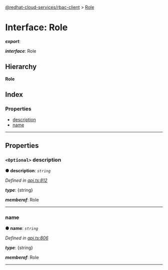 [@redhat-cloud-services/rbac-client](../README.md) > [Role](../interfaces/role.md)

# Interface: Role

*__export__*: 

*__interface__*: Role

## Hierarchy

**Role**

## Index

### Properties

* [description](role.md#description)
* [name](role.md#name)

---

## Properties

<a id="description"></a>

### `<Optional>` description

**● description**: *`string`*

*Defined in [api.ts:812](https://github.com/RedHatInsights/javascript-clients/blob/master/packages/rbac/api.ts#L812)*

*__type__*: {string}

*__memberof__*: Role

___
<a id="name"></a>

###  name

**● name**: *`string`*

*Defined in [api.ts:806](https://github.com/RedHatInsights/javascript-clients/blob/master/packages/rbac/api.ts#L806)*

*__type__*: {string}

*__memberof__*: Role

___

